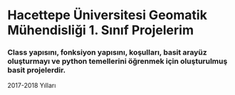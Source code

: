 # Hacettepe Üniversitesi Geomatik Mühendisliği 1. Sınıf Projelerim

### Class yapısını, fonksiyon yapısını, koşulları, basit arayüz oluşturmayı ve python temellerini öğrenmek için oluşturulmuş basit projelerdir.


2017-2018 Yılları
